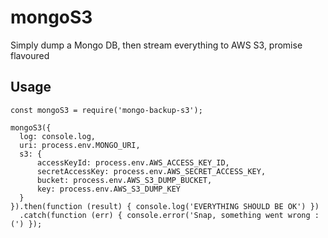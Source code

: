 # mongoS3
Simply dump a Mongo DB, then stream everything to AWS S3, promise flavoured

## Usage

```es6
const mongoS3 = require('mongo-backup-s3');

mongoS3({
  log: console.log,
  uri: process.env.MONGO_URI,
  s3: {
      accessKeyId: process.env.AWS_ACCESS_KEY_ID,
      secretAccessKey: process.env.AWS_SECRET_ACCESS_KEY,
      bucket: process.env.AWS_S3_DUMP_BUCKET,
      key: process.env.AWS_S3_DUMP_KEY
  }
}).then(function (result) { console.log('EVERYTHING SHOULD BE OK') })
  .catch(function (err) { console.error('Snap, something went wrong :(') });
```
